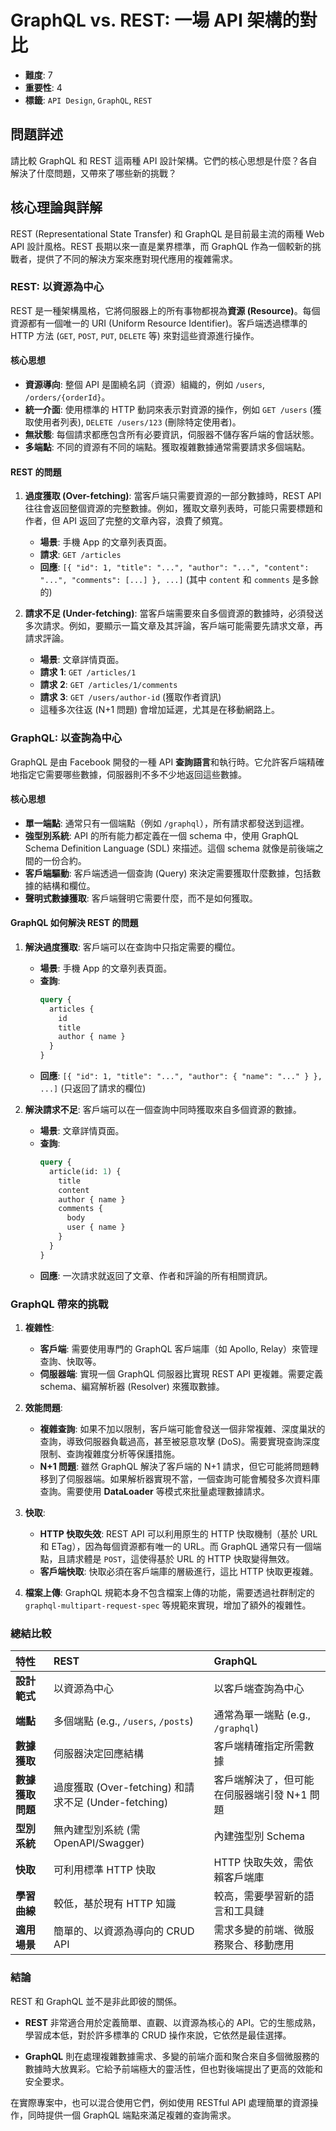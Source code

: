 # GraphQL vs. REST: 一場 API 架構的對比

- **難度**: 7
- **重要性**: 4
- **標籤**: `API Design`, `GraphQL`, `REST`

## 問題詳述

請比較 GraphQL 和 REST 這兩種 API 設計架構。它們的核心思想是什麼？各自解決了什麼問題，又帶來了哪些新的挑戰？

## 核心理論與詳解

REST (Representational State Transfer) 和 GraphQL 是目前最主流的兩種 Web API 設計風格。REST 長期以來一直是業界標準，而 GraphQL 作為一個較新的挑戰者，提供了不同的解決方案來應對現代應用的複雜需求。

### REST: 以資源為中心

REST 是一種架構風格，它將伺服器上的所有事物都視為**資源 (Resource)**。每個資源都有一個唯一的 URI (Uniform Resource Identifier)。客戶端透過標準的 HTTP 方法 (`GET`, `POST`, `PUT`, `DELETE` 等) 來對這些資源進行操作。

#### 核心思想

- **資源導向**: 整個 API 是圍繞名詞（資源）組織的，例如 `/users`, `/orders/{orderId}`。
- **統一介面**: 使用標準的 HTTP 動詞來表示對資源的操作，例如 `GET /users` (獲取使用者列表), `DELETE /users/123` (刪除特定使用者)。
- **無狀態**: 每個請求都應包含所有必要資訊，伺服器不儲存客戶端的會話狀態。
- **多端點**: 不同的資源有不同的端點。獲取複雜數據通常需要請求多個端點。

#### REST 的問題

1. **過度獲取 (Over-fetching)**: 當客戶端只需要資源的一部分數據時，REST API 往往會返回整個資源的完整數據。例如，獲取文章列表時，可能只需要標題和作者，但 API 返回了完整的文章內容，浪費了頻寬。
    - **場景**: 手機 App 的文章列表頁面。
    - **請求**: `GET /articles`
    - **回應**: `[{ "id": 1, "title": "...", "author": "...", "content": "...", "comments": [...] }, ...]` (其中 `content` 和 `comments` 是多餘的)

2. **請求不足 (Under-fetching)**: 當客戶端需要來自多個資源的數據時，必須發送多次請求。例如，要顯示一篇文章及其評論，客戶端可能需要先請求文章，再請求評論。
    - **場景**: 文章詳情頁面。
    - **請求 1**: `GET /articles/1`
    - **請求 2**: `GET /articles/1/comments`
    - **請求 3**: `GET /users/author-id` (獲取作者資訊)
    - 這種多次往返 (N+1 問題) 會增加延遲，尤其是在移動網路上。

### GraphQL: 以查詢為中心

GraphQL 是由 Facebook 開發的一種 API **查詢語言**和執行時。它允許客戶端精確地指定它需要哪些數據，伺服器則不多不少地返回這些數據。

#### 核心思想

- **單一端點**: 通常只有一個端點（例如 `/graphql`），所有請求都發送到這裡。
- **強型別系統**: API 的所有能力都定義在一個 schema 中，使用 GraphQL Schema Definition Language (SDL) 來描述。這個 schema 就像是前後端之間的一份合約。
- **客戶端驅動**: 客戶端透過一個查詢 (Query) 來決定需要獲取什麼數據，包括數據的結構和欄位。
- **聲明式數據獲取**: 客戶端聲明它需要什麼，而不是如何獲取。

#### GraphQL 如何解決 REST 的問題

1. **解決過度獲取**: 客戶端可以在查詢中只指定需要的欄位。
    - **場景**: 手機 App 的文章列表頁面。
    - **查詢**:
        ```graphql
        query {
          articles {
            id
            title
            author { name }
          }
        }
        ```
    - **回應**: `[{ "id": 1, "title": "...", "author": { "name": "..." } }, ...]` (只返回了請求的欄位)

2. **解決請求不足**: 客戶端可以在一個查詢中同時獲取來自多個資源的數據。
    - **場景**: 文章詳情頁面。
    - **查詢**:
        ```graphql
        query {
          article(id: 1) {
            title
            content
            author { name }
            comments {
              body
              user { name }
            }
          }
        }
        ```
    - **回應**: 一次請求就返回了文章、作者和評論的所有相關資訊。

### GraphQL 帶來的挑戰

1. **複雜性**:
    - **客戶端**: 需要使用專門的 GraphQL 客戶端庫（如 Apollo, Relay）來管理查詢、快取等。
    - **伺服器端**: 實現一個 GraphQL 伺服器比實現 REST API 更複雜。需要定義 schema、編寫解析器 (Resolver) 來獲取數據。

2. **效能問題**:
    - **複雜查詢**: 如果不加以限制，客戶端可能會發送一個非常複雜、深度巢狀的查詢，導致伺服器負載過高，甚至被惡意攻擊 (DoS)。需要實現查詢深度限制、查詢複雜度分析等保護措施。
    - **N+1 問題**: 雖然 GraphQL 解決了客戶端的 N+1 請求，但它可能將問題轉移到了伺服器端。如果解析器實現不當，一個查詢可能會觸發多次資料庫查詢。需要使用 **DataLoader** 等模式來批量處理數據請求。

3. **快取**:
    - **HTTP 快取失效**: REST API 可以利用原生的 HTTP 快取機制（基於 URL 和 ETag），因為每個資源都有唯一的 URL。而 GraphQL 通常只有一個端點，且請求體是 `POST`，這使得基於 URL 的 HTTP 快取變得無效。
    - **客戶端快取**: 快取必須在客戶端庫的層級進行，這比 HTTP 快取更複雜。

4. **檔案上傳**: GraphQL 規範本身不包含檔案上傳的功能，需要透過社群制定的 `graphql-multipart-request-spec` 等規範來實現，增加了額外的複雜性。

### 總結比較

| 特性 | REST | GraphQL |
| :--- | :--- | :--- |
| **設計範式** | 以資源為中心 | 以客戶端查詢為中心 |
| **端點** | 多個端點 (e.g., `/users`, `/posts`) | 通常為單一端點 (e.g., `/graphql`) |
| **數據獲取** | 伺服器決定回應結構 | 客戶端精確指定所需數據 |
| **數據獲取問題** | 過度獲取 (Over-fetching) 和請求不足 (Under-fetching) | 客戶端解決了，但可能在伺服器端引發 N+1 問題 |
| **型別系統** | 無內建型別系統 (需 OpenAPI/Swagger) | 內建強型別 Schema |
| **快取** | 可利用標準 HTTP 快取 | HTTP 快取失效，需依賴客戶端庫 |
| **學習曲線** | 較低，基於現有 HTTP 知識 | 較高，需要學習新的語言和工具鏈 |
| **適用場景** | 簡單的、以資源為導向的 CRUD API | 需求多變的前端、微服務聚合、移動應用 |

### 結論

REST 和 GraphQL 並不是非此即彼的關係。

- **REST** 非常適合用於定義簡單、直觀、以資源為核心的 API。它的生態成熟，學習成本低，對於許多標準的 CRUD 操作來說，它依然是最佳選擇。

- **GraphQL** 則在處理複雜數據需求、多變的前端介面和聚合來自多個微服務的數據時大放異彩。它給予前端極大的靈活性，但也對後端提出了更高的效能和安全要求。

在實際專案中，也可以混合使用它們，例如使用 RESTful API 處理簡單的資源操作，同時提供一個 GraphQL 端點來滿足複雜的查詢需求。